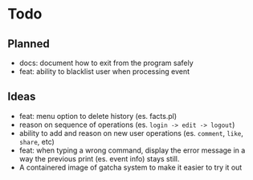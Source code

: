 # Todo

## Planned

- docs: document how to exit from the program safely 
- feat: ability to blacklist user when processing event

## Ideas

- feat: menu option to delete history (es. facts.pl)
- reason on sequence of operations (es. `login -> edit -> logout`)
- ability to add and reason on new user operations (es. `comment`, `like`, `share`, etc)
- feat: when typing a wrong command, display the error message in a way the previous print (es. event info) stays still.
- A containered image of gatcha system to make it easier to try it out
